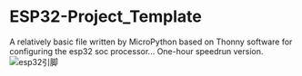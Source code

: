# ESP32-Project_Template
A relatively basic file written by MicroPython based on Thonny software for configuring the esp32 soc processor... One-hour speedrun version.
![esp32引脚](https://github.com/user-attachments/assets/313dd7b2-b946-4807-9602-e2fbc16fb818)
